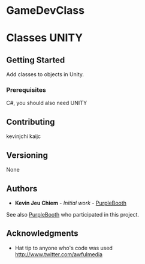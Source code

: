 # GameDevClass
# Classes UNITY


## Getting Started

Add classes to objects in Unity.

### Prerequisites

C#, you should also need UNITY


## Contributing

kevinjchi
kaijc

## Versioning
None

## Authors

* **Kevin Jeu Chiem** - *Initial work* - [PurpleBooth](https://github.com/kevinjchi)

See also [PurpleBooth](https://github.com/kaijc) who participated in this project.

## Acknowledgments

* Hat tip to anyone who's code was used
http://www.twitter.com/awfulmedia
